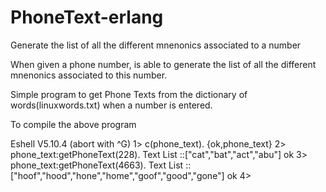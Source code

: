 # PhoneText-erlang
Generate the list of all the different mnenonics associated to a number



When given a phone number, is able to generate the list of all the different mnenonics associated to this number.

Simple program to  get Phone Texts from the  dictionary of words(linuxwords.txt) when a number is entered.

To compile the above program

Eshell V5.10.4  (abort with ^G)
1> c(phone_text).
{ok,phone_text}
2> phone_text:getPhoneText(228).
Text List ::["cat","bat","act","abu"]
ok
3> phone_text:getPhoneText(4663).
Text List ::["hoof","hood","hone","home","goof","good","gone"]
ok
4> 



